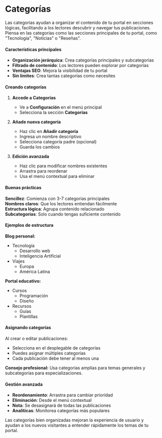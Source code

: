 # Categorías

Las categorías ayudan a organizar el contenido de tu portal en secciones lógicas, facilitando a los lectores descubrir y navegar tus publicaciones. Piensa en las categorías como las secciones principales de tu portal, como "Tecnología", "Noticias" o "Reseñas".

#### Características principales

- **Organización jerárquica**: Crea categorías principales y subcategorías
- **Filtrado de contenido**: Los lectores pueden explorar por categorías
- **Ventajas SEO**: Mejora la visibilidad de tu portal
- **Sin límites**: Crea tantas categorías como necesites

#### Creando categorías

1. **Accede a Categorías**

   - Ve a **Configuración** en el menú principal
   - Selecciona la sección **Categorías**

2. **Añade nueva categoría**

   - Haz clic en **Añadir categoría**
   - Ingresa un nombre descriptivo
   - Selecciona categoría padre (opcional)
   - Guarda los cambios

3. **Edición avanzada**
   - Haz clic para modificar nombres existentes
   - Arrastra para reordenar
   - Usa el menú contextual para eliminar

#### Buenas prácticas

**Sencillez**: Comienza con 3-7 categorías principales  
**Nombres claros**: Que los lectores entiendan fácilmente  
**Estructura lógica**: Agrupa contenido relacionado  
**Subcategorías**: Solo cuando tengas suficiente contenido

#### Ejemplos de estructura

**Blog personal:**

- Tecnología
  - Desarrollo web
  - Inteligencia Artificial
- Viajes
  - Europa
  - América Latina

**Portal educativo:**

- Cursos
  - Programación
  - Diseño
- Recursos
  - Guías
  - Plantillas

#### Asignando categorías

Al crear o editar publicaciones:

- Selecciona en el desplegable de categorías
- Puedes asignar múltiples categorías
- Cada publicación debe tener al menos una

**Consejo profesional:** Usa categorías amplias para temas generales y subcategorías para especializaciones.

#### Gestión avanzada

- **Reordenamiento**: Arrastra para cambiar prioridad
- **Eliminación**: Desde el menú contextual
- **Nota**: Se desasignará de todas las publicaciones
- **Analíticas**: Monitorea categorías más populares

Las categorías bien organizadas mejoran la experiencia de usuario y ayudan a los nuevos visitantes a entender rápidamente los temas de tu portal.

